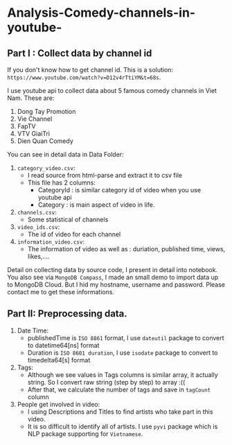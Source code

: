 # Analysis-Comedy-channels-in-youtube-

## Part I : Collect data by channel id
If you don't know how to get channel id. This is a solution: `https://www.youtube.com/watch?v=D12v4rTtiYM&t=68s`.

I use youtube api to collect data about 5 famous comedy channels in Viet Nam. These are: 
  1. Dong Tay Promotion
  2. Vie Channel
  3. FapTV
  4. VTV GiaiTri
  5. Dien Quan Comedy

You can see in detail data in Data Folder: 
  1. `category_video.csv`: 
      - I read source from html-parse and extract it to csv file
      - This file has 2 columns: 
          - CategoryId : is similar category id of video when you use youtube api
          - Category : is main aspect of video in life.
  2. `channels.csv`:
      - Some statistical of channels
  3. `video_ids.csv`: 
      - The id of video for each channel
  4. `information_video.csv`:
      - The information of video as well as : duriation, published time, views, likes,....

Detail on collecting data by source code, I present in detail into notebook. You also see via `MongoDB Compass`, I made an small demo to import data up to MongoDB Cloud. But I hid my hostname, username and password. Please contact me to get these informations.
  
## Part II: Preprocessing data.

1. Date Time:
    - publishedTime is `ISO 8861` format, I use `dateutil` package to convert to datetime64[ns] format
    - Duration is `ISO 8601 duration`, I use `isodate` package to convert to timedelta64[s] format
2. Tags:
    - Although we see values in Tags columns is similar array, it actually string. So I convert raw string (step by step) to array :((
    - After that, we calculate the number of tags and save in `tagCount` column
3. People get involved in video:
    - I using Descriptions and Titles to find artists who take part in this video.
    - It is so difficult to identify all of artists. I use `pyvi` package which is NLP package supporting for `Vietnamese`.
  

  
  
